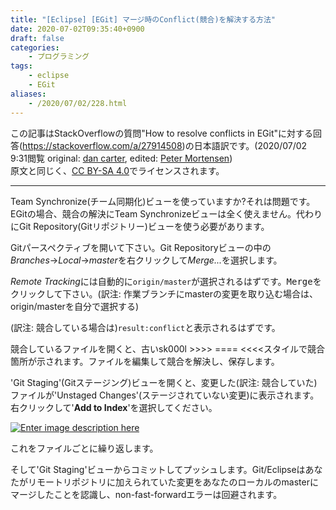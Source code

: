 ```yaml
---
title: "[Eclipse] [EGit] マージ時のConflict(競合)を解決する方法"
date: 2020-07-02T09:35:40+0900
draft: false
categories: 
    - プログラミング
tags:
    - eclipse
    - EGit
aliases:
    - /2020/07/02/228.html
---
```


<p>この記事はStackOverflowの質問"How to resolve conflicts in EGit"に対する回答(<a href="https://stackoverflow.com/a/27914508">https://stackoverflow.com/a/27914508</a>)の日本語訳です。(2020/07/02 9:31閲覧 original: <a href="https://stackoverflow.com/users/692626/dan-carter">dan carter</a>, edited: <a href="https://stackoverflow.com/users/63550/peter-mortensen">Peter Mortensen</a>)<br>
原文と同じく、<a href="https://creativecommons.org/licenses/by-sa/4.0/">CC BY-SA 4.0</a>でライセンスされます。</p>
<hr>
<div class="post-text">
<p>Team Synchronize(チーム同期化)ビューを使っていますか?それは問題です。EGitの場合、競合の解決にTeam Synchronizeビューは全く使えません。代わりにGit Repository(Gitリポジトリー)ビューを使う必要があります。</p>
<p>Gitパースペクティブを開いて下さい。Git Repositoryビューの中の<em>Branches</em>→<em>Local</em>→<em>master</em>を右クリックして<em>Merge...</em>を選択します。</p>
<p><em>Remote Tracking</em>には自動的に<code>origin/master</code>が選択されるはずです。<kbd>Merge</kbd>をクリックして下さい。(訳注: 作業ブランチにmasterの変更を取り込む場合は、origin/masterを自分で選択する)</p>
<p>(訳注: 競合している場合は)<code>result:conflict</code>と表示されるはずです。</p>
<p>競合しているファイルを開くと、古いsk000l &gt;&gt;&gt;&gt; ==== &lt;&lt;&lt;&lt;スタイルで競合箇所が示されます。ファイルを編集して競合を解決し、保存します。</p>
<p>'Git Staging'(Gitステージング)ビューを開くと、変更した(訳注: 競合していた)ファイルが'Unstaged Changes'(ステージされていない変更)に表示されます。右クリックして'<strong>Add to Index</strong>'を選択してください。</p>
<p><a href="https://i.sstatic.net/UBBeW.png" rel="noreferrer"><img src="https://i.sstatic.net/UBBeW.png" alt="Enter image description here"></a></p>
<p>これをファイルごとに繰り返します。</p>
<p>そして'Git Staging'ビューからコミットしてプッシュします。Git/Eclipseはあなたがリモートリポジトリに加えられていた変更をあなたのローカルのmasterにマージしたことを認識し、non-fast-forwardエラーは回避されます。</p>
</div>
